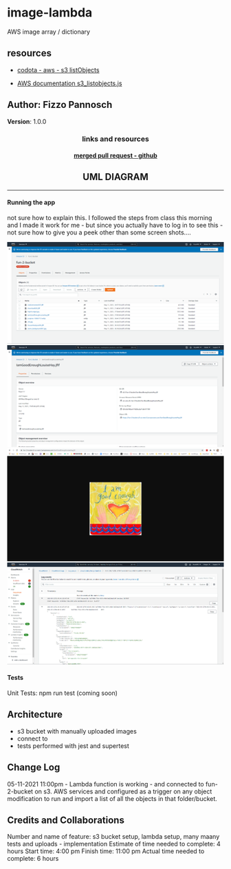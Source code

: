 # image-lambda

AWS image array / dictionary

## resources

- [codota - aws - s3 listObjects](https://www.codota.com/code/javascript/functions/aws-sdk/S3/listObjects)

- [AWS documentation s3_listobjects.js](https://docs.aws.amazon.com/code-samples/latest/catalog/javascript-s3-s3_listobjects.js.html)

## Author: Fizzo Pannosch

**Version**: 1.0.0

<!-- (increment the patch/fix version number if you make more commits past your first submission) -->

### <center> links and resources </center>

<!-- ![console.log printout of app running](./assets/1871console-log.PNG) -->

#### <center> [merged pull request - github](https://github.com/fizzo999/caps/pull/2) </center>

## <center> UML DIAGRAM </center>

<hr>

#### Running the app

not sure how to explain this. I followed the steps from class this morning and I made it work for me - but since you actually have to log in to see this - not sure how to give you a peek other than some screen shots....

![screenshot 001](./assets/2057.PNG)
![screenshot 002](./assets/2058.PNG)
![screenshot 003](./assets/2059.PNG)
![screenshot 004](./assets/2060.PNG)

#### Tests

Unit Tests: npm run test (coming soon)

## Architecture

- s3 bucket with manually uploaded images
- connect to
- tests performed with jest and supertest

## Change Log

05-11-2021 11:00pm - Lambda function is working - and connected to fun-2-bucket on s3. AWS services and configured as a trigger on any object modification to run and import a list of all the objects in that folder/bucket.

## Credits and Collaborations

Number and name of feature: s3 bucket setup, lambda setup, many maany tests and uploads - implementation
Estimate of time needed to complete: 4 hours
Start time: 4:00 pm
Finish time: 11:00 pm
Actual time needed to complete: 6 hours
